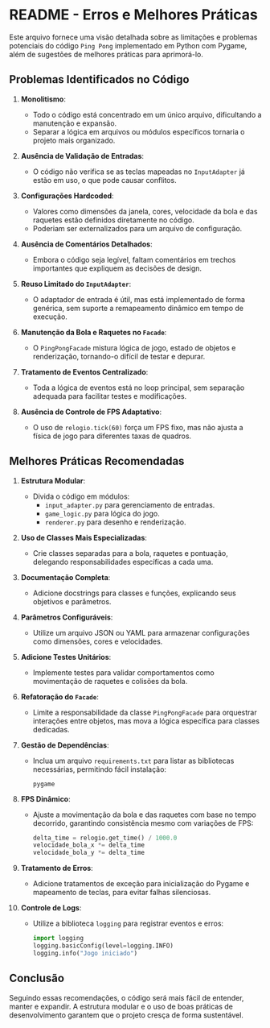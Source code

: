 # README - Erros e Melhores Práticas

Este arquivo fornece uma visão detalhada sobre as limitações e problemas potenciais do código `Ping Pong` implementado em Python com Pygame, além de sugestões de melhores práticas para aprimorá-lo.

## Problemas Identificados no Código

1. **Monolitismo**:
   - Todo o código está concentrado em um único arquivo, dificultando a manutenção e expansão.
   - Separar a lógica em arquivos ou módulos específicos tornaria o projeto mais organizado.

2. **Ausência de Validação de Entradas**:
   - O código não verifica se as teclas mapeadas no `InputAdapter` já estão em uso, o que pode causar conflitos.

3. **Configurações Hardcoded**:
   - Valores como dimensões da janela, cores, velocidade da bola e das raquetes estão definidos diretamente no código.
   - Poderiam ser externalizados para um arquivo de configuração.

4. **Ausência de Comentários Detalhados**:
   - Embora o código seja legível, faltam comentários em trechos importantes que expliquem as decisões de design.

5. **Reuso Limitado do `InputAdapter`**:
   - O adaptador de entrada é útil, mas está implementado de forma genérica, sem suporte a remapeamento dinâmico em tempo de execução.

6. **Manutenção da Bola e Raquetes no `Facade`**:
   - O `PingPongFacade` mistura lógica de jogo, estado de objetos e renderização, tornando-o difícil de testar e depurar.

7. **Tratamento de Eventos Centralizado**:
   - Toda a lógica de eventos está no loop principal, sem separação adequada para facilitar testes e modificações.

8. **Ausência de Controle de FPS Adaptativo**:
   - O uso de `relogio.tick(60)` força um FPS fixo, mas não ajusta a física de jogo para diferentes taxas de quadros.

## Melhores Práticas Recomendadas

1. **Estrutura Modular**:
   - Divida o código em módulos:
     - `input_adapter.py` para gerenciamento de entradas.
     - `game_logic.py` para lógica do jogo.
     - `renderer.py` para desenho e renderização.

2. **Uso de Classes Mais Especializadas**:
   - Crie classes separadas para a bola, raquetes e pontuação, delegando responsabilidades específicas a cada uma.

3. **Documentação Completa**:
   - Adicione docstrings para classes e funções, explicando seus objetivos e parâmetros.

4. **Parâmetros Configuráveis**:
   - Utilize um arquivo JSON ou YAML para armazenar configurações como dimensões, cores e velocidades.

5. **Adicione Testes Unitários**:
   - Implemente testes para validar comportamentos como movimentação de raquetes e colisões da bola.

6. **Refatoração do `Facade`**:
   - Limite a responsabilidade da classe `PingPongFacade` para orquestrar interações entre objetos, mas mova a lógica específica para classes dedicadas.

7. **Gestão de Dependências**:
   - Inclua um arquivo `requirements.txt` para listar as bibliotecas necessárias, permitindo fácil instalação:
     ```
     pygame
     ```

8. **FPS Dinâmico**:
   - Ajuste a movimentação da bola e das raquetes com base no tempo decorrido, garantindo consistência mesmo com variações de FPS:
     ```python
     delta_time = relogio.get_time() / 1000.0
     velocidade_bola_x *= delta_time
     velocidade_bola_y *= delta_time
     ```

9. **Tratamento de Erros**:
   - Adicione tratamentos de exceção para inicialização do Pygame e mapeamento de teclas, para evitar falhas silenciosas.

10. **Controle de Logs**:
    - Utilize a biblioteca `logging` para registrar eventos e erros:
      ```python
      import logging
      logging.basicConfig(level=logging.INFO)
      logging.info("Jogo iniciado")
      ```

## Conclusão

Seguindo essas recomendações, o código será mais fácil de entender, manter e expandir. A estrutura modular e o uso de boas práticas de desenvolvimento garantem que o projeto cresça de forma sustentável.
